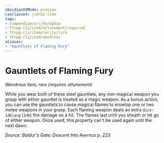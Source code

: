 ```yaml
---
obsidianUIMode: preview
cssclasses: json5e-item
tags:
- compendium/src/5e/bgdia
- ttrpg-cli/item/attunement/required
- ttrpg-cli/item/rarity/rare
- ttrpg-cli/item/wondrous
aliases: 
- "Gauntlets of Flaming Fury"
---
```

# Gauntlets of Flaming Fury
*Wondrous Item, rare (requires attunement)*  


While you wear both of these steel gauntlets, any non-magical weapon you grasp with either gauntlet is treated as a magic weapon. As a bonus action, you can use the gauntlets to cause magical flames to envelop one or two melee weapons in your grasp. Each flaming weapon deals an extra `dice: 1d6|avg` (`1d6`) fire damage on a hit. The flames last until you sheath or let go of either weapon. Once used, this property can't be used again until the next dawn.

*Source: Baldur's Gate: Descent Into Avernus p. 223*